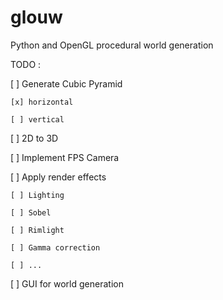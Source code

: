 glouw
=====
Python and OpenGL procedural world generation

TODO :

[ ] Generate Cubic Pyramid

    [x] horizontal

    [ ] vertical

[ ] 2D to 3D

[ ] Implement FPS Camera

[ ] Apply render effects

    [ ] Lighting
    
    [ ] Sobel
    
    [ ] Rimlight
    
    [ ] Gamma correction
    
    [ ] ...
    
[ ] GUI for world generation
